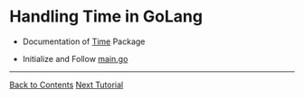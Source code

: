 # Handling Time in GoLang

- Documentation of [Time](https://pkg.go.dev/time) Package

- Initialize and Follow [main.go](./main.go)

---
[Back to Contents](../../Readme.md)
[Next Tutorial](../08tut/index.md)